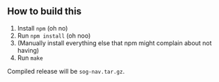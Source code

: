 ## How to build this

1. Install `npm` (oh no)
2. Run `npm install` (oh noo)
3. (Manually install everything else that npm might complain about not having)
4. Run `make`

Compiled release will be `sog-nav.tar.gz`.